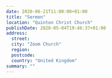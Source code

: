 ```yaml
---
date: 2020-06-21T11:00:00+01:00
title: "Sermon"
location: "Quinton Christ Church"
publishDate: 2020-05-04T19:46:37+01:00
address:
  street:
  city: "Zoom Church"
  region:
  postcode:
  country: "United Kingdom"
summary: ""
---
```



